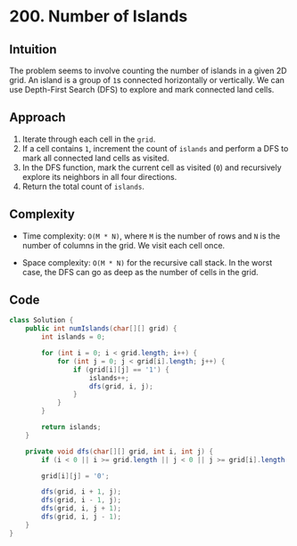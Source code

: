 # 200. Number of Islands

## Intuition

The problem seems to involve counting the number of islands in a given 2D grid. An island is a group of `1`s connected horizontally or vertically. We can use Depth-First Search (DFS) to explore and mark connected land cells.

## Approach

1. Iterate through each cell in the `grid`.
2. If a cell contains `1`, increment the count of `islands` and perform a DFS to mark all connected land cells as visited.
3. In the DFS function, mark the current cell as visited (`0`) and recursively explore its neighbors in all four directions.
4. Return the total count of `islands`.

## Complexity

- Time complexity: `O(M * N)`, where `M` is the number of rows and `N` is the number of columns in the grid. We visit each cell once.

- Space complexity: `O(M * N)` for the recursive call stack. In the worst case, the DFS can go as deep as the number of cells in the grid.

## Code

```java
class Solution {
    public int numIslands(char[][] grid) {
        int islands = 0;

        for (int i = 0; i < grid.length; i++) {
            for (int j = 0; j < grid[i].length; j++) {
                if (grid[i][j] == '1') {
                    islands++;
                    dfs(grid, i, j);
                }
            }
        }

        return islands;
    }

    private void dfs(char[][] grid, int i, int j) {
        if (i < 0 || i >= grid.length || j < 0 || j >= grid[i].length || grid[i][j] == '0') return;

        grid[i][j] = '0';

        dfs(grid, i + 1, j);
        dfs(grid, i - 1, j);
        dfs(grid, i, j + 1);
        dfs(grid, i, j - 1);
    }
}
```
